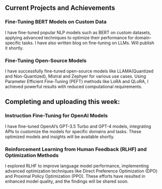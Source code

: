 ## Current Projects and Achievements

### Fine-Tuning BERT Models on Custom Data
I have fine-tuned popular NLP models such as BERT on custom datasets, applying advanced techniques to optimize their performance for domain-specific tasks. I have also written blog on fine-tuning on LLMs. Will publish it shortly.

### Fine-Tuning Open-Source Models
I have successfully fine-tuned open-source models like LLAMA(Quantized and Non-Quantized), Mistral and Zephyer for various use cases. Using Parameter Efficient Fine-Tuning (PEFT) methods like LoRA and QLoRA, I achieved powerful results with reduced computational requirements.

## Completing and uploading this week: 

### Instruction Fine-Tuning for OpenAI Models
I have fine-tuned OpenAI’s GPT-3.5 Turbo and GPT-4 models, integrating APIs to customize the models for specific domains and tasks. These optimized models and insights will be available shortly.

### Reinforcement Learning from Human Feedback (RLHF) and Optimization Methods
I explored RLHF to improve language model performance, implementing advanced optimization techniques like Direct Preference Optimization (DPO) and Proximal Policy Optimization (PPO). These efforts have resulted in enhanced model quality, and the findings will be shared soon.
